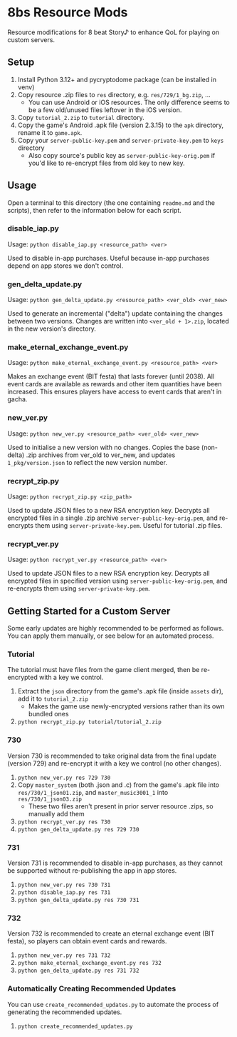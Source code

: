# 8bs Resource Mods
Resource modifications for 8 beat Story♪ to enhance QoL for playing on custom servers.


## Setup
1. Install Python 3.12+ and pycryptodome package (can be installed in venv)
2. Copy resource .zip files to `res` directory, e.g. `res/729/1_bg.zip`, ...
    - You can use Android or iOS resources. The only difference seems to be a few
      old/unused files leftover in the iOS version.
3. Copy `tutorial_2.zip` to `tutorial` directory.
4. Copy the game's Android .apk file (version 2.3.15) to the `apk` directory, rename
   it to `game.apk`.
5. Copy your `server-public-key.pem` and `server-private-key.pem` to `keys` directory
    - Also copy source's public key as `server-public-key-orig.pem` if you'd like to
      re-encrypt files from old key to new key.


## Usage
Open a terminal to this directory (the one containing `readme.md` and the scripts), then
refer to the information below for each script.

### disable\_iap.py
Usage: `python disable_iap.py <resource_path> <ver>`

Used to disable in-app purchases.
Useful because in-app purchases depend on app stores we don't control.

### gen\_delta\_update.py
Usage: `python gen_delta_update.py <resource_path> <ver_old> <ver_new>`

Used to generate an incremental ("delta") update containing the changes between two
versions.
Changes are written into `<ver_old + 1>.zip`, located in the new version's directory.

### make\_eternal\_exchange\_event.py
Usage: `python make_eternal_exchange_event.py <resource_path> <ver>`

Makes an exchange event (BIT festa) that lasts forever (until 2038).
All event cards are available as rewards and other item quantities have been increased.
This ensures players have access to event cards that aren't in gacha.

### new\_ver.py
Usage: `python new_ver.py <resource_path> <ver_old> <ver_new>`

Used to initialise a new version with no changes.
Copies the base (non-delta) .zip archives from ver_old to ver_new, and updates
`1_pkg/version.json` to reflect the new version number.

### recrypt\_zip.py
Usage: `python recrypt_zip.py <zip_path>`

Used to update JSON files to a new RSA encryption key.
Decrypts all encrypted files in a single .zip archive `server-public-key-orig.pem`,
and re-encrypts them using `server-private-key.pem`.
Useful for tutorial .zip files.

### recrypt\_ver.py
Usage: `python recrypt_ver.py <resource_path> <ver>`

Used to update JSON files to a new RSA encryption key.
Decrypts all encrypted files in specified version using `server-public-key-orig.pem`,
and re-encrypts them using `server-private-key.pem`.


## Getting Started for a Custom Server
Some early updates are highly recommended to be performed as follows.
You can apply them manually, or see below for an automated process.

### Tutorial
The tutorial must have files from the game client merged, then be re-encrypted with a key
we control.

1. Extract the `json` directory from the game's .apk file (inside `assets` dir),
   add it to `tutorial_2.zip`
    - Makes the game use newly-encrypted versions rather than its own bundled ones
2. `python recrypt_zip.py tutorial/tutorial_2.zip`

### 730
Version 730 is recommended to take original data from the final update (version 729) and
re-encrypt it with a key we control (no other changes).

1. `python new_ver.py res 729 730`
2. Copy `master_system` (both .json and .c) from the game's .apk file into
   `res/730/1_json01.zip`, and `master_music3001_1` into `res/730/1_json03.zip`
    - These two files aren't present in prior server resource .zips, so manually add them
3. `python recrypt_ver.py res 730`
4. `python gen_delta_update.py res 729 730`

### 731
Version 731 is recommended to disable in-app purchases, as they cannot be supported
without re-publishing the app in app stores.

1. `python new_ver.py res 730 731`
2. `python disable_iap.py res 731`
3. `python gen_delta_update.py res 730 731`

### 732
Version 732 is recommended to create an eternal exchange event (BIT festa), so players
can obtain event cards and rewards.

1. `python new_ver.py res 731 732`
2. `python make_eternal_exchange_event.py res 732`
3. `python gen_delta_update.py res 731 732`

### Automatically Creating Recommended Updates
You can use `create_recommended_updates.py` to automate the process of generating the
recommended updates.

1. `python create_recommended_updates.py`
